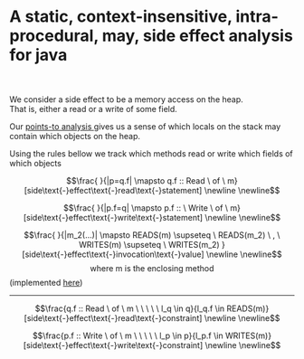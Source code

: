 
# A static, context-insensitive, intra-procedural, may, side effect analysis for java  <br/><br/>

We consider a side effect to be a memory access on the heap. </br>
That is, either a read or a write of some field.

Our [points-to analysis ](/src/main/java/PTAnalysis) gives us a sense of which locals on the stack may contain which objects on the heap.

Using the rules bellow we track which methods read or write which fields of which objects


$$\frac{ }{|p=q.f| \mapsto q.f :: Read \ of \ m}[side\text{-}effect\text{-}read\text{-}statement] \newline \newline$$

$$\frac{ }{|p.f=q| \mapsto p.f :: \  Write \ of \ m}[side\text{-}effect\text{-}write\text{-}statement] \newline \newline$$

$$\frac{ }{|m_2(...)| \mapsto  READS(m) \supseteq \ READS(m_2) \ , \ WRITES(m) \supseteq \ WRITES(m_2) }[side\text{-}effect\text{-}invocation\text{-}value] \newline \newline$$
$$\text{where  m  is  the  enclosing  method}$$
(implemented [here](src/main/java/PTAnalysis/ConstraintGenStmtVisitor.java))

-----
$$\frac{q.f :: Read \ of \ m \ \ \ \ \ l_q \in q}{l_q.f \in READS(m)}[side\text{-}effect\text{-}read\text{-}constraint] \newline \newline$$

$$\frac{p.f :: Write \ of \ m \ \ \ \ \ l_p \in p}{l_p.f \in WRITES(m)}[side\text{-}effect\text{-}write\text{-}constraint] \newline \newline$$
